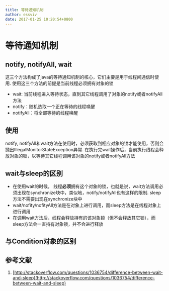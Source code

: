 ```yaml
---
title: 等待通知机制
author: essviv
date: 2017-01-25 10:20:54+0800
---
```


# 等待通知机制

## notify, notifyAll, wait
这三个方法构成了java的等待通知机制的核心，它们主要是用于线程间通信时使用. 使用这三个方法的前提是当前线程必须拥有对象的锁
* wait: 当前线程进入等待状态，直到其它线程调用了对象的notify或者notifyAll方法
* notify：随机选取一个正在等待的线程唤醒
* notifyAll：将全部等待的线程唤醒

## 使用
notify, notifyAll和wait方法在使用时，必须获取到相应对象的锁才能使用，否则会抛出IllegalMonitorStateException异常. 在执行完wait操作后，当前执行线程会释放对象的锁，以等待其它线程调用该对象的notify或者notifyAll方法

## wait与sleep的区别
* 在使用wait的时候， 线程**必须**拥有这个对象的锁，也就是说，wait方法调用必须出现在synchronize块中，类似地，notify/notifyAll也有这样的限制. sleep方法不需要出现在synchronize块中
* wait/nofity/nofityAll方法是在对象上进行调用，而sleep方法是在线程对象上进行调用	
* 在调用wait方法后，线程会释放持有的该对象锁（但不会释放其它锁），而sleep方法会一直持有对象锁，并不会进行释放 
	
## 与Condition对象的区别

## 参考文献

1. [http://stackoverflow.com/questions/1036754/difference-between-wait-and-sleep](http://stackoverflow.com/questions/1036754/difference-between-wait-and-sleep)